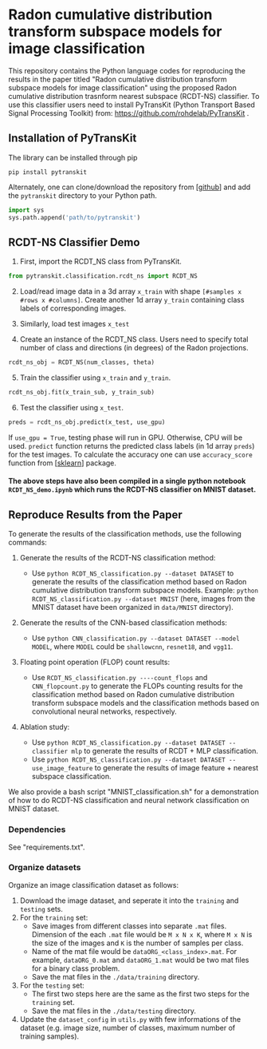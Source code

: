 # Radon cumulative distribution transform subspace models for image classification

This repository contains the Python language codes for reproducing the results in the paper titled "Radon cumulative distribution transform subspace models for image classification" using the proposed Radon cumulative distribution trasnform nearest subspace (RCDT-NS) classifier. To use this classifier users need to install PyTransKit (Python Transport Based Signal Processing Toolkit) from: https://github.com/rohdelab/PyTransKit .

## Installation of PyTransKit

The library can be installed through pip
```
pip install pytranskit
```
Alternately, one can clone/download the repository from [[github](https://github.com/rohdelab/PyTransKit)] and add the `pytranskit` directory to your Python path.
```python
import sys
sys.path.append('path/to/pytranskit')
```

## RCDT-NS Classifier Demo

1. First, import the RCDT_NS class from PyTransKit.
```python
from pytranskit.classification.rcdt_ns import RCDT_NS
```
2. Load/read image data in a 3d array ```x_train``` with shape ```[#samples x #rows x #columns]```. Create another 1d array ```y_train``` containing class labels of corresponding images. 

3. Similarly, load test images ```x_test```

4. Create an instance of the RCDT_NS class. Users need to specify total number of class and directions (in degrees) of the Radon projections.
```python
rcdt_ns_obj = RCDT_NS(num_classes, theta)
```

5. Train the classifier using ```x_train``` and ```y_train```.
```python
rcdt_ns_obj.fit(x_train_sub, y_train_sub)
```

6. Test the classifier using ```x_test```.
```python
preds = rcdt_ns_obj.predict(x_test, use_gpu)
```
If ```use_gpu = True```, testing phase will run in GPU. Otherwise, CPU will be used.
```predict``` function returns the predicted class labels (in 1d array ```preds```) for the test images. To calculate the accuracy one can use ```accuracy_score``` function from [[sklearn](https://scikit-learn.org/stable/modules/generated/sklearn.metrics.accuracy_score.html)] package.

#### The above steps have also been compiled in a single python notebook ```RCDT_NS_demo.ipynb``` which runs the RCDT-NS classifier on MNIST dataset.


## Reproduce Results from the Paper     

To generate the results of the classification methods, use the following commands:

1. Generate the results of the RCDT-NS classification method:
    - Use `python RCDT_NS_classification.py --dataset DATASET` to generate the results of the classification method based on Radon cumulative distribution transform subspace models. Example: `python RCDT_NS_classification.py --dataset MNIST` (here, images from the MNIST dataset have been organized in ```data/MNIST``` directory).

2. Generate the results of the CNN-based classification methods: 
    - Use `python CNN_classification.py --dataset DATASET --model MODEL`, where `MODEL` could be `shallowcnn`, `resnet18`, and `vgg11`.

3. Floating point operation (FLOP) count results: 
    - Use `RCDT_NS_classification.py ----count_flops` and `CNN_flopcount.py` to generate the FLOPs counting results for the classification method based on Radon cumulative distribution transform subspace models and the classification methods based on convolutional neural networks, respectively.

4. Ablation study:
    - Use `python RCDT_NS_classification.py --dataset DATASET --classifier mlp` to generate the results of RCDT + MLP classification.
    - Use `python RCDT_NS_classification.py --dataset DATASET --use_image_feature` to generate the results of image feature + nearest subspace classification.
    
We also provide a bash script "MNIST_classification.sh" for a demonstration of how to do RCDT-NS classification and neural network classification on MNIST dataset.

### Dependencies

See "requirements.txt".

### Organize datasets

Organize an image classification dataset as follows:

1. Download the image dataset, and seperate it into the `training` and `testing` sets.
2. For the `training` set: 
    - Save images from different classes into separate `.mat` files. Dimension of the each `.mat` file would be `M x N x K`, where `M x N` is the size of the images and `K` is the number of samples per class.
    - Name of the mat file would be `dataORG_<class_index>.mat`. For example, `dataORG_0.mat` and `dataORG_1.mat` would be two mat files for a binary class problem.
    - Save the mat files in the `./data/training` directory.
3. For the `testing` set:
    - The first two steps here are the same as the first two steps for the `training` set.
    - Save the mat files in the `./data/testing` directory.
4. Update the `dataset_config` in `utils.py` with few informations of the dataset (e.g. image size, number of classes, maximum number of training samples).
